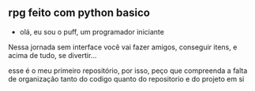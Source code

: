 ## rpg feito com python basico

* olá, eu sou o puff, um programador iniciante

Nessa jornada sem interface você vai fazer amigos, conseguir itens, e acima de tudo, se divertir...

esse é o meu primeiro repositório, por isso, peço que compreenda a falta de organização tanto do codigo quanto do repositorio e do projeto em si
